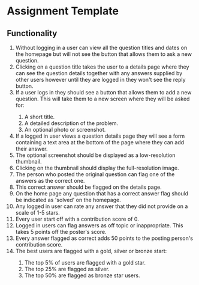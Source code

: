 # Assignment Template

## Functionality
<ol>
  <li>Without logging in a user can view all the question titles and dates on the homepage but will not see the button that allows them to ask a new question.</li>
  <li>Clicking on a question title takes the user to a details page where they can see the question details together with any answers supplied by other users however until they are logged in they won't see the reply button.</li>
  <li>If a user logs in they should see a button that allows them to add a new question. This will take them to a new screen where they will be asked for:</li>
  <ol>
    <li>A short title.</li>
    <li>A detailed description of the problem.</li>
    <li>An optional photo or screenshot.</li>
  </ol>
  <li>If a logged in user views a question details page they will see a form containing a text area at the bottom of the page where they can add their answer.</li>
  <li>The optional screenshot should be displayed as a low-resolution thumbnail.</li>
  <li>Clicking on the thumbnail should display the full-resolution image.</li>
  <li>The person who posted the original question can flag one of the answers as the correct one.</li>
  <li>This correct answer should be flagged on the details page.</li>
  <li>On the home page any question that has a correct answer flag should be indicated as 'solved' on the homepage.</li>
  <li>Any logged in user can rate any answer that they did not provide on a scale of 1-5 stars.</li>
  <li>Every user start off with a contribution score of 0.</li>
  <li>Logged in users can flag answers as off topic or inappropriate. This takes 5 points off the poster's score.</li>
  <li>Every answer flagged as correct adds 50 points to the posting person's contribution score.</li>
  <li>The best users are flagged with a gold, silver or bronze start:</li>
  <ol>
    <li>The top 5% of users are flagged with a gold star.</li>
    <li>The top 25% are flagged as silver.</li>
    <li>The top 50% are flagged as bronze star users.</li>
  </ol>
</ol>
